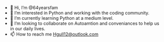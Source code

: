 - 👋 Hi, I’m @64yearsfam
- 👀 I’m interested in Python and working with the coding community.
- 🌱 I’m currently learning Python at a medium level.
- 💞️ I’m looking to collaborate on Autoamtion and conveniances to help us in our daily lives.
- 📫 How to reach me Hgull12@outlook.com

<!---
64yearsfam/64yearsfam is a ✨ special ✨ repository because its `README.md` (this file) appears on your GitHub profile.
You can click the Preview link to take a look at your changes.
--->
